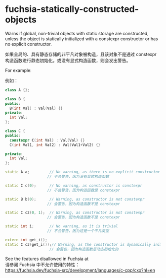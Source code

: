 # fuchsia-statically-constructed-objects

Warns if global, non-trivial objects with static storage are constructed, unless the object is statically initialized with a constexpr constructor or has no explicit constructor.

如果全局的、具有静态存储的非平凡对象被构造，且该对象不是通过 constexpr 构造函数进行静态初始化，或没有显式构造函数，则会发出警告。

For example:

例如：

```c++
class A {};

class B {
public:
  B(int Val) : Val(Val) {}
private:
  int Val;
};

class C {
public:
  constexpr C(int Val) : Val(Val) {}
  C(int Val1, int Val2) : Val(Val1+Val2) {}

private:
  int Val;
};

static A a;         // No warning, as there is no explicit constructor
                   // 不会警告，因为没有显式构造函数

static C c(0);      // No warning, as constructor is constexpr
                   // 不会警告，因为构造函数是 constexpr

static B b(0);      // Warning, as constructor is not constexpr
                   // 会警告，因为构造函数不是 constexpr

static C c2(0, 1);  // Warning, as constructor is not constexpr
                   // 会警告，因为构造函数不是 constexpr

static int i;       // No warning, as it is trivial
                   // 不会警告，因为这是一个平凡类型

extern int get_i();
static C c3(get_i());// Warning, as the constructor is dynamically initialized
                    // 会警告，因为构造函数是动态初始化的
```

See the features disallowed in Fuchsia at  
请参阅 Fuchsia 中不允许使用的特性：  
<https://fuchsia.dev/fuchsia-src/development/languages/c-cpp/cxx?hl=en>

